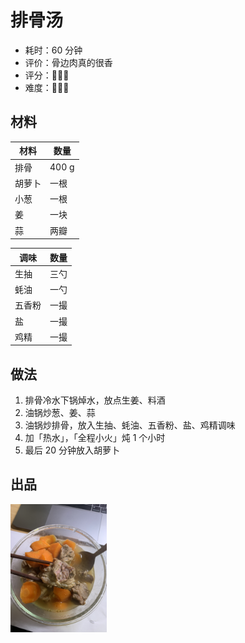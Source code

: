 # 排骨汤

- 耗时：60 分钟
- 评价：骨边肉真的很香
- 评分：🌟🌟🌟
- 难度：🌟🌟🌟

## 材料

| 材料   | 数量  |
| ------ | ----- |
| 排骨   | 400 g |
| 胡萝卜 | 一根  |
| 小葱   | 一根  |
| 姜     | 一块  |
| 蒜     | 两瓣  |

| 调味   | 数量 |
| ------ | ---- |
| 生抽   | 三勺 |
| 蚝油   | 一勺 |
| 五香粉 | 一撮 |
| 盐     | 一撮 |
| 鸡精   | 一撮 |

## 做法

1. 排骨冷水下锅焯水，放点生姜、料酒
2. 油锅炒葱、姜、蒜
3. 油锅炒排骨，放入生抽、蚝油、五香粉、盐、鸡精调味
4. 加「热水」，「全程小火」炖 1 个小时
5. 最后 20 分钟放入胡萝卜

## 出品

<img src="./doc/IMG_6540.JPG" alt="IMG_6540" style="zoom:20%;" />